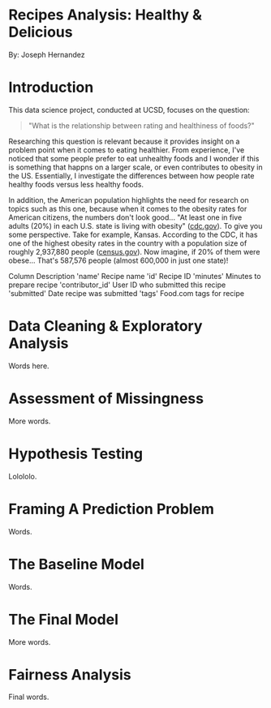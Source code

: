 # Recipes Analysis: Healthy & Delicious

By: Joseph Hernandez

# Introduction

This data science project, conducted at UCSD, focuses on the question:
> "What is the relationship between rating and healthiness of foods?"

Researching this question is relevant because it provides insight on a problem point when it comes to eating healthier. From experience, I've noticed that some people prefer to eat unhealthy foods and I wonder if this is something that happns on a larger scale, or even contributes to obesity in the US. Essentially, I investigate the differences between how people rate healthy foods versus less healthy foods.

In addition, the American population highlights the need for research on topics such as this one, because when it comes to the obesity rates for American citizens, the numbers don't look good... "At least one in five adults (20%) in each U.S. state is living with obesity" ([cdc.gov](https://www.cdc.gov/media/releases/2024/p0912-adult-obesity.html)). To give you some perspective. Take for example, Kansas. According to the CDC, it has one of the highest obesity rates in the country with a population size of roughly 2,937,880 people ([census.gov](https://www.census.gov/quickfacts/fact/table/KS/HSG010223)). Now imagine, if 20% of them were obese... That's 587,576 people (almost 600,000 in just one state)!

Column	Description
'name'	Recipe name
'id'	Recipe ID
'minutes'	Minutes to prepare recipe
'contributor_id'	User ID who submitted this recipe
'submitted'	Date recipe was submitted
'tags'	Food.com tags for recipe

# Data Cleaning & Exploratory Analysis

Words here.

# Assessment of Missingness

More words.

# Hypothesis Testing

Lolololo.

# Framing A Prediction Problem

Words.

# The Baseline Model

Words.

# The Final Model

More words.

# Fairness Analysis

Final words.
